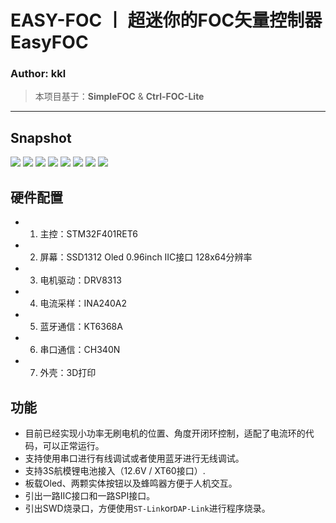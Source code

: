 # EASY-FOC 丨 超迷你的FOC矢量控制器EasyFOC
### Author: kkl

> 本项目基于：**SimpleFOC** & **Ctrl-FOC-Lite**

---

## Snapshot
![](3.pics/image-7.jpg)
![](3.pics/image-0.jpg)
![](3.pics/image-1.jpg)
![](3.pics/image-2.jpg)
![](3.pics/image-3.jpg)
![](3.pics/image-4.jpg)
![](3.pics/image-5.jpg)
![](3.pics/image-6.png)

## 硬件配置
- 1. 主控：STM32F401RET6
- 2. 屏幕：SSD1312 Oled 0.96inch IIC接口 128x64分辨率
- 3. 电机驱动：DRV8313
- 4. 电流采样：INA240A2
- 5. 蓝牙通信：KT6368A
- 6. 串口通信：CH340N
- 7. 外壳：3D打印

## 功能

- 目前已经实现小功率无刷电机的位置、角度开闭环控制，适配了电流环的代码，可以正常运行。 
- 支持使用串口进行有线调试或者使用蓝牙进行无线调试。
- 支持3S航模锂电池接入（12.6V / XT60接口）.
- 板载Oled、两颗实体按钮以及蜂鸣器方便于人机交互。
- 引出一路IIC接口和一路SPI接口。
- 引出SWD烧录口，方便使用`ST-Link`or`DAP-Link`进行程序烧录。
